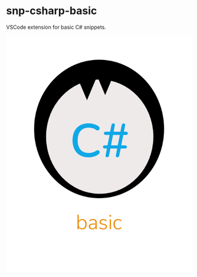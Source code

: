 # snp-csharp-basic
VSCode extension for basic C# snippets.

![Snippington C# Basic](https://github.com/snippington/snp-csharp-basic/blob/main/images/snp_csharp_basic.png?raw=true)
